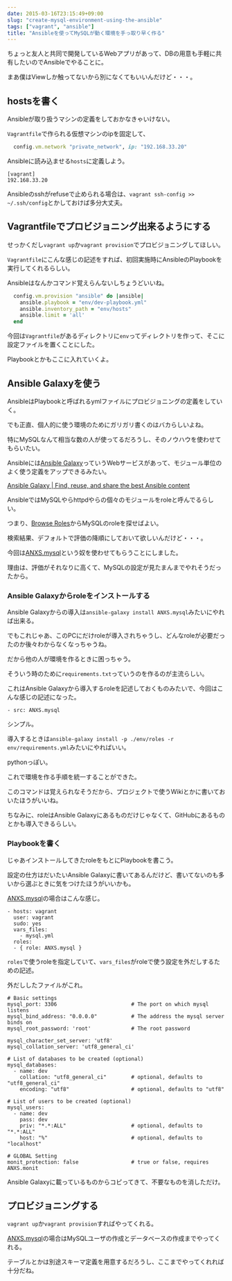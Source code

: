 ```yaml
---
date: 2015-03-16T23:15:49+09:00
slug: "create-mysql-environment-using-the-ansible"
tags: ["vagrant", "ansible"]
title: "Ansibleを使ってMySQLが動く環境を手っ取り早く作る"
---
```


ちょっと友人と共同で開発しているWebアプリがあって、DBの用意も手軽に共有したいのでAnsibleでやることに。

まあ僕はViewしか触ってないから別になくてもいいんだけど・・・。

## hostsを書く

Ansibleが取り扱うマシンの定義をしておかなきゃいけない。

`Vagrantfile`で作られる仮想マシンのipを固定して、

``` ruby
  config.vm.network "private_network", ip: "192.168.33.20"
```

Ansibleに読み込ませる`hosts`に定義しよう。

```
[vagrant]
192.168.33.20
```

Ansibleのsshがrefuseで止められる場合は、`vagrant ssh-config >> ~/.ssh/config`とかしておけば多分大丈夫。

## Vagrantfileでプロビジョニング出来るようにする

せっかくだし`vagrant up`か`vagrant provision`でプロビジョニングしてほしい。

`Vagrantfile`にこんな感じの記述をすれば、初回実施時にAnsibleのPlaybookを実行してくれるらしい。

Ansibleはなんかコマンド覚えらんないしちょうどいいね。

``` ruby
  config.vm.provision "ansible" do |ansible|
    ansible.playbook = "env/dev-playbook.yml"
    ansible.inventory_path = "env/hosts"
    ansible.limit = 'all'
  end
```

今回は`Vagrantfile`があるディレクトリに`env`ってディレクトリを作って、そこに設定ファイルを置くことにした。

Playbookとかもここに入れていくよ。

## Ansible Galaxyを使う

AnsibleはPlaybookと呼ばれるymlファイルにプロビジョニングの定義をしていく。

でも正直、個人的に使う環境のためにガリガリ書くのはバカらしいよね。

特にMySQLなんて相当な数の人が使ってるだろうし、そのノウハウを使わせてもらいたい。

Ansibleには[Ansible Galaxy](https://galaxy.ansible.com/)っていうWebサービスがあって、モジュール単位のよく使う定義をアップできるみたい。

[Ansible Galaxy | Find, reuse, and share the best Ansible content](https://galaxy.ansible.com/)

AnsibleではMySQLやらhttpdやらの個々のモジュールをroleと呼んでるらしい。

つまり、[Browse Roles](https://galaxy.ansible.com/list#/roles)からMySQLのroleを探せばよい。

検索結果、デフォルトで評価の降順にしておいて欲しいんだけど・・・。

今回は[ANXS.mysql](https://galaxy.ansible.com/list#/roles/509)という奴を使わせてもらうことにしました。

理由は、評価がそれなりに高くて、MySQLの設定が見たまんまでやれそうだったから。

### Ansible Galaxyからroleをインストールする

Ansible Galaxyからの導入は`ansible-galaxy install ANXS.mysql`みたいにやれば出来る。

でもこれじゃあ、このPCにだけroleが導入されちゃうし、どんなroleが必要だったのか後々わからなくなっちゃうね。

だから他の人が環境を作るときに困っちゃう。

そういう時のために`requirements.txt`っていうのを作るのが主流らしい。

これはAnsible Galaxyから導入するroleを記述しておくものみたいで、今回はこんな感じの記述になった。

```
- src: ANXS.mysql
```

シンプル。

導入するときは`ansible-galaxy install -p ./env/roles -r env/requirements.yml`みたいにやればいい。

pythonっぽい。

これで環境を作る手順を統一することができた。

このコマンドは覚えられなそうだから、プロジェクトで使うWikiとかに書いておいたほうがいいね。

ちなみに、roleはAnsible Galaxyにあるものだけじゃなくて、GitHubにあるものとかも導入できるらしい。

### Playbookを書く

じゃあインストールしてきたroleをもとにPlaybookを書こう。

設定の仕方はだいたいAnsible Galaxyに書いてあるんだけど、書いてないのも多いから選ぶときに気をつけたほうがいいかも。

[ANXS.mysql](https://galaxy.ansible.com/list#/roles/509)の場合はこんな感じ。

```
- hosts: vagrant
  user: vagrant
  sudo: yes
  vars_files:
    - mysql.yml
  roles:
  - { role: ANXS.mysql }
```

`roles`で使うroleを指定していて、`vars_files`がroleで使う設定を外だしするための記述。

外だししたファイルがこれ。

```
# Basic settings
mysql_port: 3306                        # The port on which mysql listens
mysql_bind_address: "0.0.0.0"           # The address the mysql server binds on
mysql_root_password: 'root'             # The root password

mysql_character_set_server: 'utf8'
mysql_collation_server: 'utf8_general_ci'

# List of databases to be created (optional)
mysql_databases:
  - name: dev
    collation: "utf8_general_ci"        # optional, defaults to "utf8_general_ci"
    encoding: "utf8"                    # optional, defaults to "utf8"

# List of users to be created (optional)
mysql_users:
  - name: dev
    pass: dev
    priv: "*.*:ALL"                     # optional, defaults to "*.*:ALL"
    host: "%"                           # optional, defaults to "localhost"

# GLOBAL Setting
monit_protection: false                 # true or false, requires ANXS.monit
```

Ansible Galaxyに載っているものからコピってきて、不要なものを消しただけ。

## プロビジョニングする

`vagrant up`か`vagrant provision`すればやってくれる。

[ANXS.mysql](https://galaxy.ansible.com/list#/roles/509)の場合はMySQLユーザの作成とデータベースの作成までやってくれる。

テーブルとかは別途スキーマ定義を用意するだろうし、ここまでやってくれれば十分だね。


